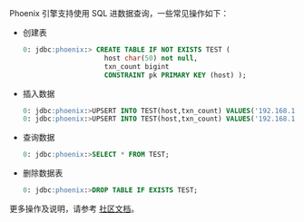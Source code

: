 Phoenix 引擎支持使用 SQL 进数据查询，一些常见操作如下：

- 创建表

    ``` sql
    0: jdbc:phoenix:> CREATE TABLE IF NOT EXISTS TEST (
                        host char(50) not null,
                        txn_count bigint
                        CONSTRAINT pk PRIMARY KEY (host) );
    ```

- 插入数据

    ``` sql
    0: jdbc:phoenix:>UPSERT INTO TEST(host,txn_count) VALUES('192.168.1.1',1);
    0: jdbc:phoenix:>UPSERT INTO TEST(host,txn_count) VALUES('192.168.1.2',2);
    ```

- 查询数据

    ``` sql
    0: jdbc:phoenix:>SELECT * FROM TEST;
    ```

- 删除数据表

    ``` sql
    0: jdbc:phoenix:>DROP TABLE IF EXISTS TEST;
    ```

更多操作及说明，请参考 [社区文档](http://phoenix.apache.org/language/index.html)。
